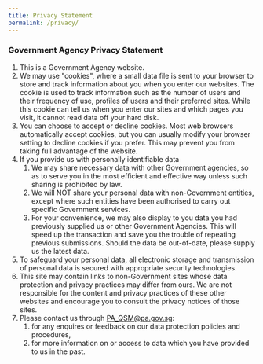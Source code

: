 ```yaml
---
title: Privacy Statement
permalink: /privacy/
---
```

### **Government Agency Privacy Statement**

<ol>
    <li>This is a Government Agency website.</li>
    <li>We may use "cookies", where a small data file is sent to your browser to store and track information about you when you enter our websites. The cookie is used to track information such as the number of users and their frequency of use, profiles of users and their preferred sites. While this cookie can tell us when you enter our sites and which pages you visit, it cannot read data off your hard disk.</li>
    <li>You can choose to accept or decline cookies. Most web browsers automatically accept cookies, but you can usually modify your browser setting to decline cookies if you prefer. This may prevent you from taking full advantage of the website.</li>
    <li>
    If you provide us with personally identifiable data
    <ol class="alpha">
        <li>We may share necessary data with other Government agencies, so as to serve you in the most efficient and effective way unless such sharing is prohibited by law.</li>
        <li>We will NOT share your personal data with non-Government entities, except where such entities have been authorised to carry out specific Government services.</li>
        <li>For your convenience, we may also display to you data you had previously supplied us or other Government Agencies. This will speed up the transaction and save you the trouble of repeating previous submissions. Should the data be out-of-date, please supply us the latest data.</li>
    </ol>
    </li>
    <li>To safeguard your personal data, all electronic storage and transmission of personal data is secured with appropriate security technologies.</li>
    <li>This site may contain links to non-Government sites whose data protection and privacy practices may differ from ours. We are not responsible for the content and privacy practices of these other websites and encourage you to consult the privacy notices of those sites.</li>
    <li>
    Please contact us through <a href="mailto:PA_QSM@pa.gov.sg">PA_QSM@pa.gov.sg</a>:
    <ol class="alpha">
        <li>for any enquires or feedback on our data protection policies and procedures,</li>
        <li>for more information on or access to data which you have provided to us in the past.</li>
    </ol>
    </li>
</ol>